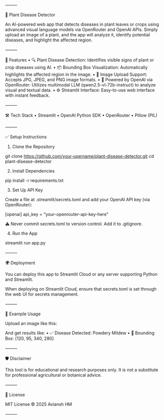 ⸻

🌿 Plant Disease Detector

An AI-powered web app that detects diseases in plant leaves or crops using advanced visual language models via OpenRouter and OpenAI APIs. Simply upload an image of a plant, and the app will analyze it, identify potential diseases, and highlight the affected region.

 

⸻

🚀 Features
	•	🔍 Plant Disease Detection: Identifies visible signs of plant or crop diseases using AI.
	•	📦 Bounding Box Visualization: Automatically highlights the affected region in the image.
	•	📸 Image Upload Support: Accepts JPG, JPEG, and PNG image formats.
	•	🧠 Powered by OpenAI via OpenRouter: Utilizes multimodal LLM (qwen2.5-vl-72b-instruct) to analyze visual and textual data.
	•	⚙️ Streamlit Interface: Easy-to-use web interface with instant feedback.

⸻

🛠️ Tech Stack
	•	Streamlit
	•	OpenAI Python SDK
	•	OpenRouter
	•	Pillow (PIL)

⸻


✅ Setup Instructions

1. Clone the Repository

git clone https://github.com/your-username/plant-disease-detector.git
cd plant-disease-detector

2. Install Dependencies

pip install -r requirements.txt

3. Set Up API Key

Create a file at .streamlit/secrets.toml and add your OpenAI API key (via OpenRouter):

[openai]
api_key = "your-openrouter-api-key-here"

⚠️ Never commit secrets.toml to version control. Add it to .gitignore.

4. Run the App

streamlit run app.py


⸻

🌍 Deployment

You can deploy this app to Streamlit Cloud or any server supporting Python and Streamlit.

When deploying on Streamlit Cloud, ensure that secrets.toml is set through the web UI for secrets management.

⸻

📸 Example Usage

Upload an image like this:

And get results like:
	•	✅ Disease Detected: Powdery Mildew
	•	📍 Bounding Box: [120, 95, 340, 280]

⸻

🛡️ Disclaimer

This tool is for educational and research purposes only. It is not a substitute for professional agricultural or botanical advice.

⸻

📄 License

MIT License © 2025 Aviansh HM

⸻
